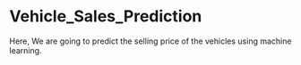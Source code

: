 # Vehicle_Sales_Prediction
Here, We are going to predict the selling price of the vehicles using machine learning. 
